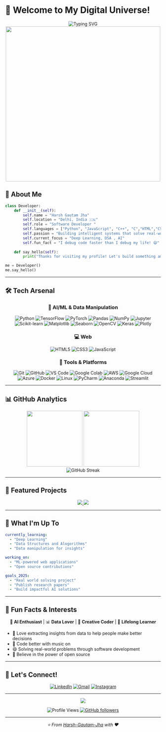 # 🚀 Welcome to My Digital Universe!

<div align="center">
  <img src="https://readme-typing-svg.demolab.com?font=Fira+Code&size=32&duration=2800&pause=2000&color=A9FEF7&center=true&vCenter=true&width=940&lines=Hey+there!+I'm+Harsh+%F0%9F%91%8B;Software%2FML+Developer;Building+the+Future+with+Code;From+Delhi%2C+India+%F0%9F%87%AE%F0%9F%87%B3" alt="Typing SVG" />
</div>
<div align="center">
  <img src="https://user-images.githubusercontent.com/74038190/225813708-98b745f2-7d22-48cf-9150-083f1b00d6c9.gif" width="500" />
</div>

## 🎯 About Me

```python
class Developer:
    def __init__(self):
        self.name = "Harsh Gautam Jha"
        self.location = "Delhi, India 🇮🇳"
        self.role = "Software Developer "
        self.languages = ["Python", "JavaScript", "C++", "C","HTML","CSS"]
        self.passion = "Building intelligent systems that solve real-world problems"
        self.current_focus = "Deep Learning, DSA , AI"
        self.fun_fact = "I debug code faster than I debug my life! 😄"
    
    def say_hello(self):
        print("Thanks for visiting my profile! Let's build something amazing together!")

me = Developer()
me.say_hello()
```

---

## 🛠️ Tech Arsenal

<div align="center">

### 🧠 AI/ML & Data Manipulation
![Python](https://img.shields.io/badge/Python-3776AB?style=for-the-badge&logo=python&logoColor=white)
![TensorFlow](https://img.shields.io/badge/TensorFlow-FF6F00?style=for-the-badge&logo=tensorflow&logoColor=white)
![PyTorch](https://img.shields.io/badge/PyTorch-EE4C2C?style=for-the-badge&logo=pytorch&logoColor=white)
![Pandas](https://img.shields.io/badge/Pandas-150458?style=for-the-badge&logo=pandas&logoColor=white)
![NumPy](https://img.shields.io/badge/NumPy-013243?style=for-the-badge&logo=numpy&logoColor=white)
![Jupyter](https://img.shields.io/badge/Jupyter-F37626?style=for-the-badge&logo=jupyter&logoColor=white)
![Scikit-learn](https://img.shields.io/badge/Scikit--learn-F7931E?style=for-the-badge&logo=scikit-learn&logoColor=white)
![Matplotlib](https://img.shields.io/badge/Matplotlib-11557c?style=for-the-badge&logo=matplotlib&logoColor=white)
![Seaborn](https://img.shields.io/badge/Seaborn-3776AB?style=for-the-badge&logo=seaborn&logoColor=white)
![OpenCV](https://img.shields.io/badge/OpenCV-5C3EE8?style=for-the-badge&logo=opencv&logoColor=white)
![Keras](https://img.shields.io/badge/Keras-D00000?style=for-the-badge&logo=keras&logoColor=white)
![Plotly](https://img.shields.io/badge/Plotly-3F4F75?style=for-the-badge&logo=plotly&logoColor=white)

### 💻 Web 
![HTML5](https://img.shields.io/badge/HTML5-E34F26?style=for-the-badge&logo=html5&logoColor=white)
![CSS3](https://img.shields.io/badge/CSS3-1572B6?style=for-the-badge&logo=css3&logoColor=white)
![JavaScript](https://img.shields.io/badge/JavaScript-F7DF1E?style=for-the-badge&logo=javascript&logoColor=black)

### 🔧 Tools & Platforms
![Git](https://img.shields.io/badge/Git-F05032?style=for-the-badge&logo=git&logoColor=white)
![GitHub](https://img.shields.io/badge/GitHub-181717?style=for-the-badge&logo=github&logoColor=white)
![VS Code](https://img.shields.io/badge/VS%20Code-007ACC?style=for-the-badge&logo=visualstudiocode&logoColor=white)
![Google Colab](https://img.shields.io/badge/Google%20Colab-F9AB00?style=for-the-badge&logo=googlecolab&logoColor=white)
![AWS](https://img.shields.io/badge/AWS-232F3E?style=for-the-badge&logo=amazonaws&logoColor=white)
![Google Cloud](https://img.shields.io/badge/Google%20Cloud-4285F4?style=for-the-badge&logo=googlecloud&logoColor=white)
![Azure](https://img.shields.io/badge/Azure-0078D4?style=for-the-badge&logo=microsoftazure&logoColor=white)
![Docker](https://img.shields.io/badge/Docker-2496ED?style=for-the-badge&logo=docker&logoColor=white)
![Linux](https://img.shields.io/badge/Linux-FCC624?style=for-the-badge&logo=linux&logoColor=black)
![PyCharm](https://img.shields.io/badge/PyCharm-000000?style=for-the-badge&logo=pycharm&logoColor=white)
![Anaconda](https://img.shields.io/badge/Anaconda-44A833?style=for-the-badge&logo=anaconda&logoColor=white)
![Streamlit](https://img.shields.io/badge/Streamlit-FF4B4B?style=for-the-badge&logo=streamlit&logoColor=white)

</div>

---

## 📊 GitHub Analytics

<div align="center">
  <img height="180em" src="https://github-readme-stats.vercel.app/api?username=jhaharshgautam&show_icons=true&theme=radical&include_all_commits=true&count_private=true"/>
  <img height="180em" src="https://github-readme-stats.vercel.app/api/top-langs/?username=jhaharshgautam&layout=compact&langs_count=7&theme=radical"/>
</div>

<div align="center">
  <img src="https://github-readme-streak-stats.herokuapp.com/?user=jhaharshgautam&theme=radical" alt="GitHub Streak"/>
</div>

---

## 🎨 Featured Projects

<div align="center">
  <a href="https://github.com/jhaharshgautam/Breast-Cancer-Detection">
    <img src="https://github-readme-stats.vercel.app/api/pin/?username=jhaharshgautam&repo=CodeRepair&theme=radical" />
  </a>
  <a href="https://github.com/jhaharshgautam/Smart-Home-Energy-Management-and-Optimisation-System">
    <img src="https://github-readme-stats.vercel.app/api/pin/?username=jhaharshgautam&repo=Smart_home_energy_optimization&theme=radical" />
  </a>
</div>

---



## 🌟 What I'm Up To

```yaml
currently_learning:
  - "Deep Learning"
  - "Data Structures and Alogorithms"
  - "Data manipulation for insights"

working_on:
  - "ML-powered web applications"
  - "Open source contributions"

goals_2025:
  - "Real world solving project"
  - "Publish research papers"
  - "Build impactful AI solutions"
```

---

## 🎯 Fun Facts & Interests

<div align="center">
  
🤖 **AI Enthusiast** | 📊 **Data Lover** | 🎨 **Creative Coder** | 🌱 **Lifelong Learner**

</div>

- 🔬 Love extracting insights from data to help people make better decisions
- 🎵 Code better with music on
- 😄 Solving real-world problems through software development
- 🌟 Believe in the power of open source

---

## 🤝 Let's Connect!

<div align="center">
  
[![LinkedIn](https://img.shields.io/badge/LinkedIn-0077B5?style=for-the-badge&logo=linkedin&logoColor=white)](https://www.linkedin.com/in/harsh-gautam-jha-072b28298/)
[![Gmail](https://img.shields.io/badge/Gmail-D14836?style=for-the-badge&logo=gmail&logoColor=white)](mailto:jhaharshgautam@gmail.com)
[![Instagram](https://img.shields.io/badge/Instagram-E4405F?style=for-the-badge&logo=instagram&logoColor=white)](https://www.instagram.com/harsh_gautam_jha/)
</div>

---

<div align="center">
  <img src="https://capsule-render.vercel.app/api?type=waving&color=gradient&height=150&section=footer&text=Thanks%20for%20visiting!&fontSize=12&fontAlignY=65&desc=Feel%20free%20to%20explore%20my%20repositories%20and%20connect%20with%20me!&descAlignY=51&descAlign=center"/>
</div>

<div align="center">
  
![Profile Views](https://komarev.com/ghpvc/?username=jhaharshgautam&color=blueviolet&style=flat-square&label=Profile+Views)
[![GitHub followers](https://img.shields.io/github/followers/Aarush-Rajoura?style=social)](https://github.com/jhaharshgautam)

</div>

---

<div align="center">
  <i>⭐ From <a href="https://github.com/jhaharshgautam">Harsh-Gautam-Jha</a> with ❤️</i>
</div>
